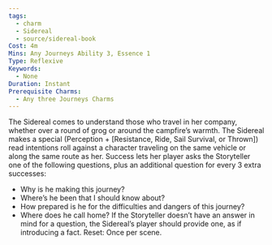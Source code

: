 ```yaml
---
tags:
  - charm
  - Sidereal
  - source/sidereal-book
Cost: 4m
Mins: Any Journeys Ability 3, Essence 1
Type: Reflexive
Keywords:
  - None
Duration: Instant
Prerequisite Charms:
  - Any three Journeys Charms
---
```

The Sidereal comes to understand those who travel in her company, whether over a round of grog or around the campfire’s warmth. The Sidereal makes a special (Perception + [Resistance, Ride, Sail Survival, or Thrown]) read intentions roll against a character traveling on the same vehicle or along the same route as her. Success lets her player asks the Storyteller one of the following questions, plus an additional question for every 3 extra successes: 
-  Why is he making this journey? 
-  Where’s he been that I should know about? 
-  How prepared is he for the difficulties and dangers of this journey? 
-  Where does he call home? If the Storyteller doesn’t have an answer in mind for a question, the Sidereal’s player should provide one, as if introducing a fact. Reset: Once per scene.